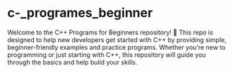 # c-_programes_beginner
Welcome to the C++ Programs for Beginners repository! 🎉 This repo is designed to help new developers get started with C++ by providing simple, beginner-friendly examples and practice programs. Whether you're new to programming or just starting with C++, this repository will guide you through the basics and help build your skills.
